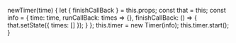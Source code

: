 

newTimer(time) {
    let { finishCallBack } = this.props;
    const that = this;
    const info = {
      time: time,
      runCallBack: times => {},
      finishCallBack: () => {
        that.setState({
          times: []
        });
      }
    };
    this.timer = new Timer(info);
    this.timer.start();
  }